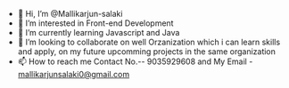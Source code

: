- 👋 Hi, I’m @Mallikarjun-salaki
- 👀 I’m interested in Front-end Development 
- 🌱 I’m currently learning Javascript and Java
- 💞️ I’m looking to collaborate on well Orzanization which i can learn skills and apply, on my future upcomming projects in the same organization
- 📫 How to reach me Contact No.-- 9035929608 and My Email - mallikarjunsalaki0@gmail.com

<!---
Mallikarjun-salaki/Mallikarjun-salaki is a ✨ special ✨ repository because its `README.md` (this file) appears on your GitHub profile.
You can click the Preview link to take a look at your changes.
--->
